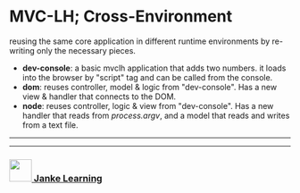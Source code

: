 # MVC-LH; Cross-Environment

reusing the same core application in different runtime environments by re-writing only the necessary pieces. 
* __dev-console__: a basic mvclh application that adds two numbers.  it loads into the browser by "script" tag and can be called from the console.
* __dom__: reuses controller, model & logic from "dev-console".  Has a new view & handler that connects to the DOM.
* __node__: reuses controller, logic & view from "dev-console".  Has a new handler that reads from _process.argv_, and a model that reads and writes from a text file.

___
___
### <a href="http://janke-learning.org" target="_blank"><img src="https://user-images.githubusercontent.com/18554853/50098409-22575780-021c-11e9-99e1-962787adaded.png" width="40" height="40"></img> Janke Learning</a>
